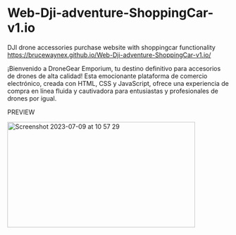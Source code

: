 # Web-Dji-adventure-ShoppingCar-v1.io
DJI drone accessories purchase website with shoppingcar functionality
https://brucewaynex.github.io/Web-Dji-adventure-ShoppingCar-v1.io/

¡Bienvenido a DroneGear Emporium, tu destino definitivo para accesorios de drones de alta calidad! Esta emocionante plataforma de comercio electrónico, creada con HTML, CSS y JavaScript, ofrece una experiencia de compra en línea fluida y cautivadora para entusiastas y profesionales de drones por igual.

PREVIEW

<img width="426" height="240" alt="Screenshot 2023-07-09 at 10 57 29" src="https://github.com/BruceWayneX/Web-Dji-adventure-ShoppingCar-v1.io/blob/main/Preview%20Shopping%20Car.gif">

